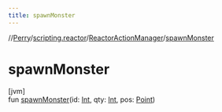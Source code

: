 ```yaml
---
title: spawnMonster
---
```

//[Perry](../../../index.html)/[scripting.reactor](../index.html)/[ReactorActionManager](index.html)/[spawnMonster](spawn-monster.html)



# spawnMonster



[jvm]\
fun [spawnMonster](spawn-monster.html)(id: [Int](https://kotlinlang.org/api/latest/jvm/stdlib/kotlin/-int/index.html), qty: [Int](https://kotlinlang.org/api/latest/jvm/stdlib/kotlin/-int/index.html), pos: [Point](https://docs.oracle.com/javase/8/docs/api/java/awt/Point.html))




